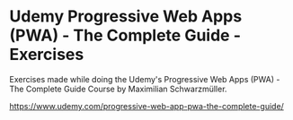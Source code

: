 # Udemy Progressive Web Apps (PWA) - The Complete Guide - Exercises

Exercises made while doing the Udemy's Progressive Web Apps (PWA) - The Complete Guide Course by Maximilian Schwarzmüller.

https://www.udemy.com/progressive-web-app-pwa-the-complete-guide/
